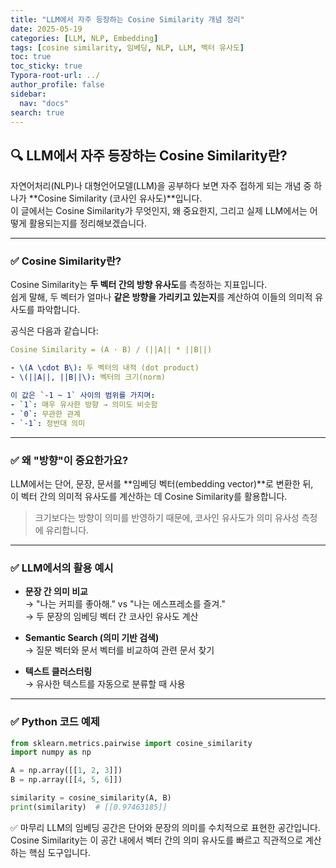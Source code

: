 ```yaml
---
title: "LLM에서 자주 등장하는 Cosine Similarity 개념 정리"
date: 2025-05-19
categories: [LLM, NLP, Embedding]
tags: [cosine similarity, 임베딩, NLP, LLM, 벡터 유사도]
toc: true
toc_sticky: true
Typora-root-url: ../
author_profile: false
sidebar:
  nav: "docs"
search: true
---
```


## 🔍 LLM에서 자주 등장하는 Cosine Similarity란?

자연어처리(NLP)나 대형언어모델(LLM)을 공부하다 보면 자주 접하게 되는 개념 중 하나가 **Cosine Similarity (코사인 유사도)**입니다.  
이 글에서는 Cosine Similarity가 무엇인지, 왜 중요한지, 그리고 실제 LLM에서는 어떻게 활용되는지를 정리해보겠습니다.

---

### ✅ Cosine Similarity란?

Cosine Similarity는 **두 벡터 간의 방향 유사도**를 측정하는 지표입니다.  
쉽게 말해, 두 벡터가 얼마나 **같은 방향을 가리키고 있는지**를 계산하여 이들의 의미적 유사도를 파악합니다.

공식은 다음과 같습니다:

```yaml
Cosine Similarity = (A · B) / (||A|| * ||B||)

- \(A \cdot B\): 두 벡터의 내적 (dot product)  
- \(||A||, ||B||\): 벡터의 크기(norm)

이 값은 `-1 ~ 1` 사이의 범위를 가지며:
- `1`: 매우 유사한 방향 → 의미도 비슷함
- `0`: 무관한 관계
- `-1`: 정반대 의미
```
---

### ✅ 왜 "방향"이 중요한가요?

LLM에서는 단어, 문장, 문서를 **임베딩 벡터(embedding vector)**로 변환한 뒤,  
이 벡터 간의 의미적 유사도를 계산하는 데 Cosine Similarity를 활용합니다.

> 크기보다는 방향이 의미를 반영하기 때문에, 코사인 유사도가 의미 유사성 측정에 유리합니다.

---

### ✅ LLM에서의 활용 예시

- **문장 간 의미 비교**  
  → "나는 커피를 좋아해." vs "나는 에스프레소를 즐겨."  
  → 두 문장의 임베딩 벡터 간 코사인 유사도 계산

- **Semantic Search (의미 기반 검색)**  
  → 질문 벡터와 문서 벡터를 비교하여 관련 문서 찾기

- **텍스트 클러스터링**  
  → 유사한 텍스트를 자동으로 분류할 때 사용

---

### ✅ Python 코드 예제

```python
from sklearn.metrics.pairwise import cosine_similarity
import numpy as np

A = np.array([[1, 2, 3]])
B = np.array([[4, 5, 6]])

similarity = cosine_similarity(A, B)
print(similarity)  # [[0.97463185]]
```

✅ 마무리
LLM의 임베딩 공간은 단어와 문장의 의미를 수치적으로 표현한 공간입니다.
Cosine Similarity는 이 공간 내에서 벡터 간의 의미 유사도를 빠르고 직관적으로 계산하는 핵심 도구입니다.